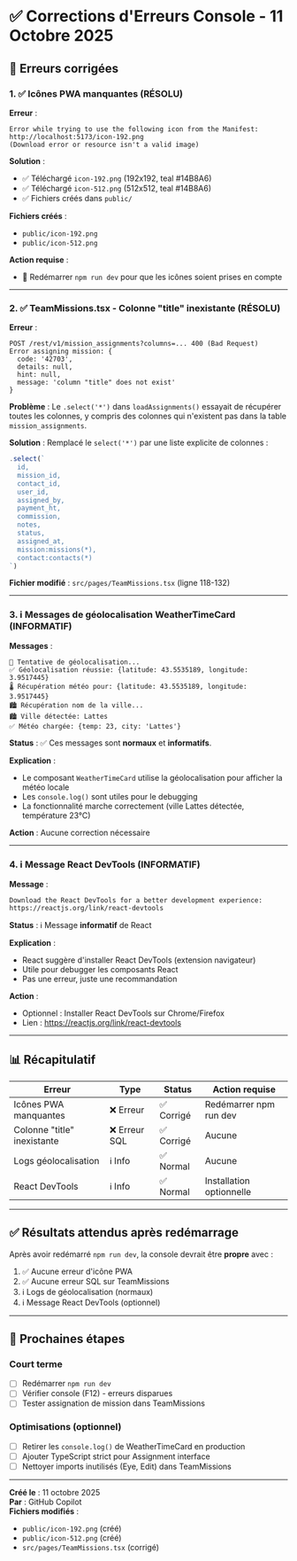 # ✅ Corrections d'Erreurs Console - 11 Octobre 2025

## 🐛 Erreurs corrigées

### 1. ✅ Icônes PWA manquantes (RÉSOLU)

**Erreur** :
```
Error while trying to use the following icon from the Manifest: 
http://localhost:5173/icon-192.png 
(Download error or resource isn't a valid image)
```

**Solution** :
- ✅ Téléchargé `icon-192.png` (192x192, teal #14B8A6)
- ✅ Téléchargé `icon-512.png` (512x512, teal #14B8A6)
- ✅ Fichiers créés dans `public/`

**Fichiers créés** :
- `public/icon-192.png`
- `public/icon-512.png`

**Action requise** :
- 🔄 Redémarrer `npm run dev` pour que les icônes soient prises en compte

---

### 2. ✅ TeamMissions.tsx - Colonne "title" inexistante (RÉSOLU)

**Erreur** :
```
POST /rest/v1/mission_assignments?columns=... 400 (Bad Request)
Error assigning mission: {
  code: '42703', 
  details: null, 
  hint: null, 
  message: 'column "title" does not exist'
}
```

**Problème** :
Le `.select('*')` dans `loadAssignments()` essayait de récupérer toutes les colonnes, y compris des colonnes qui n'existent pas dans la table `mission_assignments`.

**Solution** :
Remplacé le `select('*')` par une liste explicite de colonnes :

```typescript
.select(`
  id,
  mission_id,
  contact_id,
  user_id,
  assigned_by,
  payment_ht,
  commission,
  notes,
  status,
  assigned_at,
  mission:missions(*),
  contact:contacts(*)
`)
```

**Fichier modifié** : `src/pages/TeamMissions.tsx` (ligne 118-132)

---

### 3. ℹ️ Messages de géolocalisation WeatherTimeCard (INFORMATIF)

**Messages** :
```
📍 Tentative de géolocalisation...
✅ Géolocalisation réussie: {latitude: 43.5535189, longitude: 3.9517445}
🌡️ Récupération météo pour: {latitude: 43.5535189, longitude: 3.9517445}
🏙️ Récupération nom de la ville...
🏙️ Ville détectée: Lattes
✅ Météo chargée: {temp: 23, city: 'Lattes'}
```

**Status** : ✅ Ces messages sont **normaux** et **informatifs**.

**Explication** :
- Le composant `WeatherTimeCard` utilise la géolocalisation pour afficher la météo locale
- Les `console.log()` sont utiles pour le debugging
- La fonctionnalité marche correctement (ville Lattes détectée, température 23°C)

**Action** : Aucune correction nécessaire

---

### 4. ℹ️ Message React DevTools (INFORMATIF)

**Message** :
```
Download the React DevTools for a better development experience: 
https://reactjs.org/link/react-devtools
```

**Status** : ℹ️ Message **informatif** de React

**Explication** :
- React suggère d'installer React DevTools (extension navigateur)
- Utile pour debugger les composants React
- Pas une erreur, juste une recommandation

**Action** : 
- Optionnel : Installer React DevTools sur Chrome/Firefox
- Lien : https://reactjs.org/link/react-devtools

---

## 📊 Récapitulatif

| Erreur | Type | Status | Action requise |
|--------|------|--------|----------------|
| Icônes PWA manquantes | ❌ Erreur | ✅ Corrigé | Redémarrer npm run dev |
| Colonne "title" inexistante | ❌ Erreur SQL | ✅ Corrigé | Aucune |
| Logs géolocalisation | ℹ️ Info | ✅ Normal | Aucune |
| React DevTools | ℹ️ Info | ✅ Normal | Installation optionnelle |

---

## ✅ Résultats attendus après redémarrage

Après avoir redémarré `npm run dev`, la console devrait être **propre** avec :

1. ✅ Aucune erreur d'icône PWA
2. ✅ Aucune erreur SQL sur TeamMissions
3. ℹ️ Logs de géolocalisation (normaux)
4. ℹ️ Message React DevTools (optionnel)

---

## 🚀 Prochaines étapes

### Court terme
- [ ] Redémarrer `npm run dev`
- [ ] Vérifier console (F12) - erreurs disparues
- [ ] Tester assignation de mission dans TeamMissions

### Optimisations (optionnel)
- [ ] Retirer les `console.log()` de WeatherTimeCard en production
- [ ] Ajouter TypeScript strict pour Assignment interface
- [ ] Nettoyer imports inutilisés (Eye, Edit) dans TeamMissions

---

**Créé le** : 11 octobre 2025  
**Par** : GitHub Copilot  
**Fichiers modifiés** : 
- `public/icon-192.png` (créé)
- `public/icon-512.png` (créé)
- `src/pages/TeamMissions.tsx` (corrigé)
